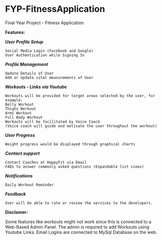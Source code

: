 # FYP-FitnessApplication
Final Year Project - Fitness Application

**Features:**

  _**User Profile Setup**_
    
    Social Media Login (Facebook and Google)
    User Authentication while Signing In 

  _**Profile Management**_
    
    Update Details of User 
    Add or Update vital measurements of User

  _**Workouts - Links via Youtube**_
    
    Workouts will be provided for target areas selected by the user, for example:
    Belly Workout
    Thighs Workout
    Arms Workout
    Full Body Workout
    Workouts will be facilitated by Voice Coach 
    (Voice coach will guide and motivate the user throughout the workout)

  _**User Progress**_
    
    Weight progress would be displayed through graphical charts 

  _**Contact support**_
    
    Contact Coaches at HappyFit via Email
    FAQs to answer commonly asked questions (Expandable list views)

  _**Notifications**_
    
    Daily Workout Reminder

  _**Feedback**_
    
    User will be able to rate or review the services to the developers.

**Disclamer:**

Some features like workouts might not work since this is connected to a Web-Based Admin Panel. 
The admin is required to add Workouts using Youtube Links. Email Logins are connected to MySql Database on the web.
